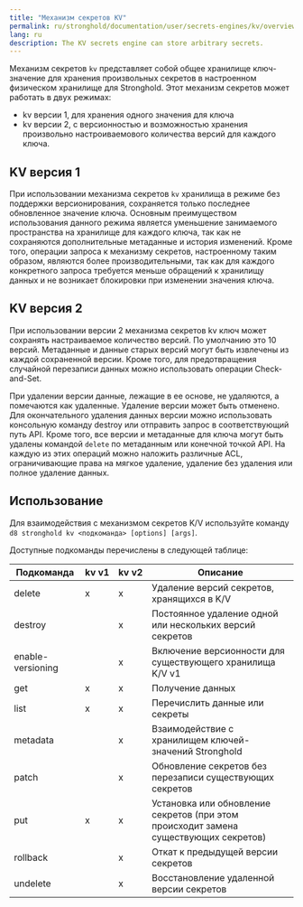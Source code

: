 ```yaml
---
title: "Механизм секретов KV"
permalink: ru/stronghold/documentation/user/secrets-engines/kv/overview.html
lang: ru
description: The KV secrets engine can store arbitrary secrets.
---
```


Механизм секретов `kv` представляет собой общее хранилище ключ-значение для хранения произвольных секретов в настроенном физическом хранилище для Stronghold. Этот механизм секретов может работать в двух режимах:

* kv версии 1, для хранения одного значения для ключа
* kv версии 2, с версионностью и возможностью хранения произвольно настроиваемового количества версий для каждого ключа.

## KV версия 1

При использовании механизма секретов `kv` хранилища в режиме без поддержки версионирования, сохраняется только последнее обновленное значение ключа. Основным преимуществом использования данного режима является уменьшение занимаемого пространства на хранилище для каждого ключа, так как не сохраняются дополнительные метаданные и история изменений. Кроме того, операции запроса к механизму секретов, настроенному таким образом, являются более производительными, так как для каждого конкретного запроса требуется меньше обращений к хранилищу данных и не возникает блокировки при изменении значения ключа.

## KV версия 2

При использовании версии 2 механизма секретов kv ключ может сохранять настраиваемое количество версий. По умолчанию это 10 версий. Метаданные и данные старых версий могут быть извлечены из каждой сохраненной версии. Кроме того, для предотвращения случайной перезаписи данных можно использовать операции Check-and-Set.

При удалении версии данные, лежащие в ее основе, не удаляются, а помечаются как удаленные. Удаление версии может быть отменено. Для окончательного удаления данных версии можно использовать консольную команду destroy или отправить запрос в соответствующий путь API. Кроме того, все версии и метаданные для ключа могут быть удалены командой `delete` по метаданным или конечной точкой API. На каждую из этих операций можно наложить различные ACL, ограничивающие права на мягкое удаление, удаление без удаления или полное удаление данных.

## Использование

Для взаимодействия с механизмом секретов K/V используйте команду `d8 stronghold kv <подкоманда> [options] [args]`.

Доступные подкоманды перечислены в следующей таблице:

| Подкоманда        | kv v1 | kv v2 | Описание                                                                             |
|-------------------|-------|-------|--------------------------------------------------------------------------------------|
| delete            | x     | x     | Удаление версий секретов, хранящихся в K/V                                           |
| destroy           |       | x     | Постоянное удаление одной или нескольких версий секретов                             |
| enable-versioning |       | x     | Включение версионности для существующего хранилища K/V v1                            |
| get               | x     | x     | Получение данных                                                                     |
| list              | x     | x     | Перечислить данные или секреты                                                       |
| metadata          |       | x     | Взаимодействие с хранилищем ключей-значений Stronghold                               |
| patch             |       | x     | Обновление секретов без перезаписи существующих секретов                             |
| put               | x     | x     | Установка или обновление секретов (при этом происходит замена существующих секретов) |
| rollback          |       | x     | Откат к предыдущей версии секретов                                                   |
| undelete          |       | x     | Восстановление удаленной версии секретов                                             |

